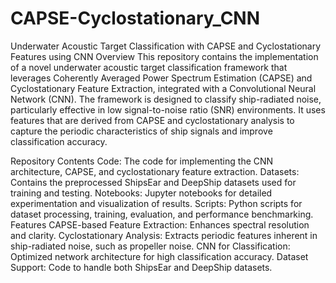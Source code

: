 # CAPSE-Cyclostationary_CNN

Underwater Acoustic Target Classification with CAPSE and Cyclostationary Features using CNN
Overview
This repository contains the implementation of a novel underwater acoustic target classification framework that leverages Coherently Averaged Power Spectrum Estimation (CAPSE) and Cyclostationary Feature Extraction, integrated with a Convolutional Neural Network (CNN). The framework is designed to classify ship-radiated noise, particularly effective in low signal-to-noise ratio (SNR) environments. It uses features that are derived from CAPSE and cyclostationary analysis to capture the periodic characteristics of ship signals and improve classification accuracy.

Repository Contents
Code: The code for implementing the CNN architecture, CAPSE, and cyclostationary feature extraction.
Datasets: Contains the preprocessed ShipsEar and DeepShip datasets used for training and testing.
Notebooks: Jupyter notebooks for detailed experimentation and visualization of results.
Scripts: Python scripts for dataset processing, training, evaluation, and performance benchmarking.
Features
CAPSE-based Feature Extraction: Enhances spectral resolution and clarity.
Cyclostationary Analysis: Extracts periodic features inherent in ship-radiated noise, such as propeller noise.
CNN for Classification: Optimized network architecture for high classification accuracy.
Dataset Support: Code to handle both ShipsEar and DeepShip datasets.
